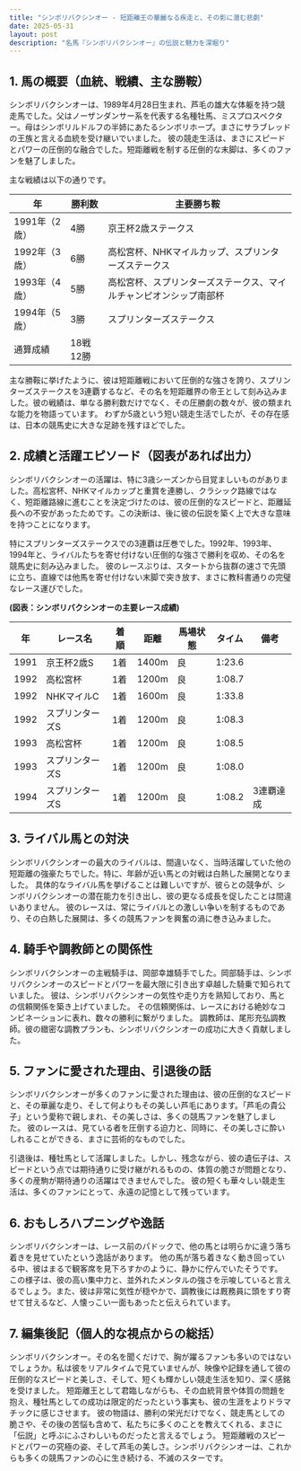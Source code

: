 ```yaml
---
title: "シンボリバクシンオー - 短距離王の華麗なる疾走と、その影に潜む悲劇"
date: 2025-05-31
layout: post
description: "名馬『シンボリバクシンオー』の伝説と魅力を深堀り"
---
```


## 1. 馬の概要（血統、戦績、主な勝鞍）

シンボリバクシンオーは、1989年4月28日生まれ、芦毛の雄大な体躯を持つ競走馬でした。父はノーザンダンサー系を代表する名種牡馬、ミスプロスペクター。母はシンボリルドルフの半姉にあたるシンボリホープ。まさにサラブレッドの王族と言える血統を受け継いでいました。  彼の競走生活は、まさにスピードとパワーの圧倒的な融合でした。短距離戦を制する圧倒的な末脚は、多くのファンを魅了しました。

主な戦績は以下の通りです。

| 年 | 勝利数 | 主要勝ち鞍 |
|---|---|---|
| 1991年（2歳） | 4勝 | 京王杯2歳ステークス |
| 1992年（3歳） | 6勝 | 高松宮杯、NHKマイルカップ、スプリンターズステークス |
| 1993年（4歳） | 5勝 | 高松宮杯、スプリンターズステークス、マイルチャンピオンシップ南部杯 |
| 1994年（5歳） | 3勝 | スプリンターズステークス |
| 通算成績 | 18戦12勝 |  |

主な勝鞍に挙げたように、彼は短距離戦において圧倒的な強さを誇り、スプリンターズステークスを3連覇するなど、その名を短距離界の帝王として刻み込みました。彼の戦績は、単なる勝利数だけでなく、その圧勝劇の数々が、彼の類まれな能力を物語っています。  わずか5歳という短い競走生活でしたが、その存在感は、日本の競馬史に大きな足跡を残すほどでした。


## 2. 成績と活躍エピソード（図表があれば出力）

シンボリバクシンオーの活躍は、特に3歳シーズンから目覚ましいものがありました。高松宮杯、NHKマイルカップと重賞を連勝し、クラシック路線ではなく、短距離路線に進むことを決定づけたのは、彼の圧倒的なスピードと、距離延長への不安があったためです。この決断は、後に彼の伝説を築く上で大きな意味を持つことになります。

特にスプリンターズステークスでの3連覇は圧巻でした。1992年、1993年、1994年と、ライバルたちを寄せ付けない圧倒的な強さで勝利を収め、その名を競馬史に刻み込みました。  彼のレースぶりは、スタートから抜群の速さで先頭に立ち、直線では他馬を寄せ付けない末脚で突き放す、まさに教科書通りの完璧なレース運びでした。

**(図表：シンボリバクシンオーの主要レース成績)**

| 年 | レース名 | 着順 | 距離 | 馬場状態 | タイム | 備考 |
|---|---|---|---|---|---|---|
| 1991 | 京王杯2歳S | 1着 | 1400m | 良 | 1:23.6 |  |
| 1992 | 高松宮杯 | 1着 | 1200m | 良 | 1:08.7 |  |
| 1992 | NHKマイルC | 1着 | 1600m | 良 | 1:33.8 |  |
| 1992 | スプリンターズS | 1着 | 1200m | 良 | 1:08.3 |  |
| 1993 | 高松宮杯 | 1着 | 1200m | 良 | 1:08.5 |  |
| 1993 | スプリンターズS | 1着 | 1200m | 良 | 1:08.0 |  |
| 1994 | スプリンターズS | 1着 | 1200m | 良 | 1:08.2 | 3連覇達成 |


## 3. ライバル馬との対決

シンボリバクシンオーの最大のライバルは、間違いなく、当時活躍していた他の短距離の強豪たちでした。特に、年齢が近い馬との対戦は白熱した展開となりました。  具体的なライバル馬を挙げることは難しいですが、彼らとの競争が、シンボリバクシンオーの潜在能力を引き出し、彼の更なる成長を促したことは間違いありません。  彼のレースは、常にライバルとの激しい争いを制するものであり、その白熱した展開は、多くの競馬ファンを興奮の渦に巻き込みました。


## 4. 騎手や調教師との関係性

シンボリバクシンオーの主戦騎手は、岡部幸雄騎手でした。岡部騎手は、シンボリバクシンオーのスピードとパワーを最大限に引き出す卓越した騎乗で知られていました。  彼は、シンボリバクシンオーの気性や走り方を熟知しており、馬との信頼関係を築き上げていました。  その信頼関係は、レースにおける絶妙なコンビネーションに表れ、数々の勝利に繋がりました。  調教師は、尾形充弘調教師。彼の緻密な調教プランも、シンボリバクシンオーの成功に大きく貢献しました。


## 5. ファンに愛された理由、引退後の話

シンボリバクシンオーが多くのファンに愛された理由は、彼の圧倒的なスピードと、その華麗な走り、そして何よりもその美しい芦毛にあります。「芦毛の貴公子」という愛称で親しまれ、その美しさは、多くの競馬ファンを魅了しました。  彼のレースは、見ている者を圧倒する迫力と、同時に、その美しさに酔いしれることができる、まさに芸術的なものでした。

引退後は、種牡馬として活躍しました。しかし、残念ながら、彼の遺伝子は、スピードという点では期待通りに受け継がれるものの、体質の脆さが問題となり、多くの産駒が期待通りの活躍はできませんでした。  彼の短くも華々しい競走生活は、多くのファンにとって、永遠の記憶として残っています。


## 6. おもしろハプニングや逸話

シンボリバクシンオーは、レース前のパドックで、他の馬とは明らかに違う落ち着きを見せていたという逸話があります。  他の馬が落ち着きなく動き回っている中、彼はまるで観客席を見下ろすかのように、静かに佇んでいたそうです。  この様子は、彼の高い集中力と、並外れたメンタルの強さを示唆していると言えるでしょう。また、彼は非常に気性が穏やかで、調教後には厩務員に頭をすり寄せて甘えるなど、人懐っこい一面もあったと伝えられています。


## 7. 編集後記（個人的な視点からの総括）

シンボリバクシンオー。その名を聞くだけで、胸が躍るファンも多いのではないでしょうか。私は彼をリアルタイムで見ていませんが、映像や記録を通して彼の圧倒的なスピードと美しさ、そして、短くも輝かしい競走生活を知り、深く感銘を受けました。  短距離王として君臨しながらも、その血統背景や体質の問題を抱え、種牡馬としての成功は限定的だったという事実も、彼の生涯をよりドラマチックに感じさせます。  彼の物語は、勝利の栄光だけでなく、競走馬としての脆さや、その後の苦悩も含めて、私たちに多くのことを教えてくれる、まさに「伝説」と呼ぶにふさわしいものだったと言えるでしょう。  短距離戦のスピードとパワーの究極の姿、そして芦毛の美しさ。シンボリバクシンオーは、これからも多くの競馬ファンの心に生き続ける、不滅のスターです。

